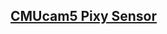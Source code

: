 [CMUcam5 Pixy Sensor](http://www.cmucam.org/projects/cmucam5/wiki)
------------------------------------------------------------------
